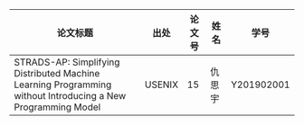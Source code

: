 | 论文标题                                                   | 出处   | 论文号 | 姓名   | 学号       |
| ---------------------------------------------------------- | ------ | ------ | ------ | ---------- | 
| STRADS-AP: Simplifying Distributed Machine Learning Programming without Introducing  a New Programming Model  | USENIX | 15 | 仇思宇 | Y201902001 | 





